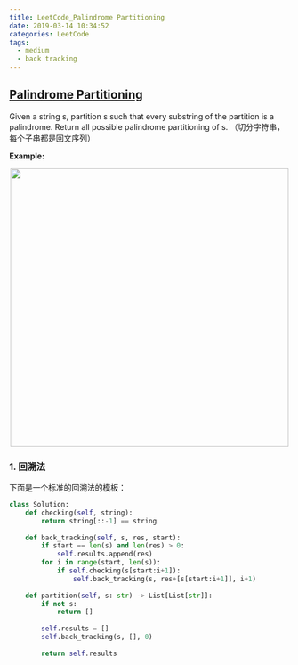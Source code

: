 ```yaml
---
title: LeetCode_Palindrome Partitioning
date: 2019-03-14 10:34:52
categories: LeetCode
tags: 
  - medium
  - back tracking
---
```


## [Palindrome Partitioning](https://leetcode.com/problems/palindrome-partitioning/)

Given a string s, partition s such that every substring of the partition is a palindrome. Return all possible palindrome partitioning of s.
（切分字符串，每个子串都是回文序列）

<!--more-->

**Example:** 

<div align=center>
	<img src="/images/leetcode_131.png" width = "500" align=center/>
</div>

### 1. 回溯法
下面是一个标准的回溯法的模板：

```python
class Solution:
    def checking(self, string):
        return string[::-1] == string
    
    def back_tracking(self, s, res, start):
        if start == len(s) and len(res) > 0:
            self.results.append(res)
        for i in range(start, len(s)):
            if self.checking(s[start:i+1]):
                self.back_tracking(s, res+[s[start:i+1]], i+1)
                  
    def partition(self, s: str) -> List[List[str]]:
        if not s:
            return []
        
        self.results = []
        self.back_tracking(s, [], 0)
        
        return self.results
```